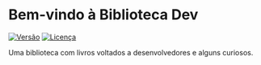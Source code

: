 # Bem-vindo à Biblioteca Dev


[![Versão](https://img.shields.io/badge/vers%C3%A3o-1.0.0-blue)](link-do-repositório) [![Licença](https://img.shields.io/badge/licen%C3%A7a-MIT-green)](link-para-a-licença)

Uma biblioteca com livros voltados a desenvolvedores e alguns curiosos.